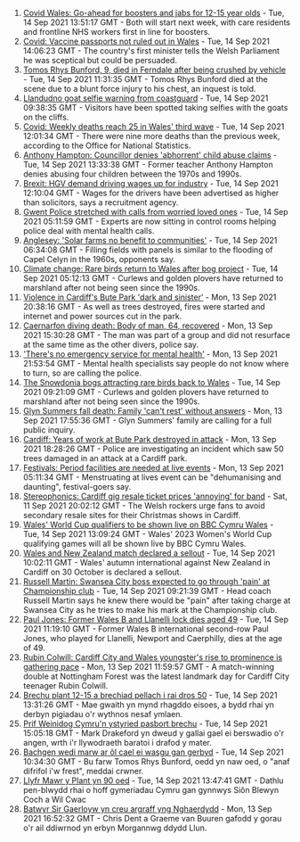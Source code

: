 1. [Covid Wales: Go-ahead for boosters and jabs for 12-15 year olds](https://www.bbc.co.uk/news/uk-wales-politics-58557120?at_medium=RSS&at_campaign=KARANGA) - Tue, 14 Sep 2021 13:51:17 GMT - Both will start next week, with care residents and frontline NHS workers first in line for boosters.
2. [Covid: Vaccine passports not ruled out in Wales](https://www.bbc.co.uk/news/uk-wales-politics-58560720?at_medium=RSS&at_campaign=KARANGA) - Tue, 14 Sep 2021 14:06:23 GMT - The country's first minister tells the Welsh Parliament he was sceptical but could be persuaded.
3. [Tomos Rhys Bunford, 9, died in Ferndale after being crushed by vehicle](https://www.bbc.co.uk/news/uk-wales-58558880?at_medium=RSS&at_campaign=KARANGA) - Tue, 14 Sep 2021 11:31:35 GMT - Tomos Rhys Bunford died at the scene due to a blunt force injury to his chest, an inquest is told.
4. [Llandudno goat selfie warning from coastguard](https://www.bbc.co.uk/news/uk-wales-58556726?at_medium=RSS&at_campaign=KARANGA) - Tue, 14 Sep 2021 09:38:35 GMT - Visitors have been spotted taking selfies with the goats on the cliffs.
5. [Covid: Weekly deaths reach 25 in Wales' third wave](https://www.bbc.co.uk/news/uk-wales-58556729?at_medium=RSS&at_campaign=KARANGA) - Tue, 14 Sep 2021 12:01:34 GMT - There were nine more deaths than the previous week, according to the Office for National Statistics.
6. [Anthony Hampton: Councillor denies 'abhorrent' child abuse claims](https://www.bbc.co.uk/news/uk-wales-58543798?at_medium=RSS&at_campaign=KARANGA) - Tue, 14 Sep 2021 13:33:38 GMT - Former teacher Anthony Hampton denies abusing four children between the 1970s and 1990s.
7. [Brexit: HGV demand driving wages up for industry](https://www.bbc.co.uk/news/uk-wales-58552349?at_medium=RSS&at_campaign=KARANGA) - Tue, 14 Sep 2021 12:10:04 GMT - Wages for the drivers have been advertised as higher than solicitors, says a recruitment agency.
8. [Gwent Police stretched with calls from worried loved ones](https://www.bbc.co.uk/news/uk-wales-58465852?at_medium=RSS&at_campaign=KARANGA) - Tue, 14 Sep 2021 05:11:59 GMT - Experts are now sitting in control rooms helping police deal with mental health calls.
9. [Anglesey: 'Solar farms no benefit to communities'](https://www.bbc.co.uk/news/uk-wales-58552040?at_medium=RSS&at_campaign=KARANGA) - Tue, 14 Sep 2021 06:34:08 GMT - Filling fields with panels is similar to the flooding of Capel Celyn in the 1960s, opponents say.
10. [Climate change: Rare birds return to Wales after bog project](https://www.bbc.co.uk/news/uk-wales-58548745?at_medium=RSS&at_campaign=KARANGA) - Tue, 14 Sep 2021 05:12:13 GMT - Curlews and golden plovers have returned to marshland after not being seen since the 1990s.
11. [Violence in Cardiff's Bute Park 'dark and sinister'](https://www.bbc.co.uk/news/uk-wales-58544924?at_medium=RSS&at_campaign=KARANGA) - Mon, 13 Sep 2021 20:38:16 GMT - As well as trees destroyed, fires were started and internet and power sources cut in the park.
12. [Caernarfon diving death: Body of man, 64, recovered](https://www.bbc.co.uk/news/uk-wales-58548532?at_medium=RSS&at_campaign=KARANGA) - Mon, 13 Sep 2021 15:30:28 GMT - The man was part of a group and did not resurface at the same time as the other divers, police say.
13. ['There's no emergency service for mental health'](https://www.bbc.co.uk/news/uk-wales-58548746?at_medium=RSS&at_campaign=KARANGA) - Mon, 13 Sep 2021 21:53:54 GMT - Mental health specialists say people do not know where to turn, so are calling the police.
14. [The Snowdonia bogs attracting rare birds back to Wales](https://www.bbc.co.uk/news/uk-wales-58555547?at_medium=RSS&at_campaign=KARANGA) - Tue, 14 Sep 2021 09:21:09 GMT - Curlews and golden plovers have returned to marshland after not being seen since the 1990s.
15. [Glyn Summers fall death: Family 'can't rest' without answers](https://www.bbc.co.uk/news/uk-wales-58548533?at_medium=RSS&at_campaign=KARANGA) - Mon, 13 Sep 2021 17:55:36 GMT - Glyn Summers' family are calling for a full public inquiry.
16. [Cardiff: Years of work at Bute Park destroyed in attack](https://www.bbc.co.uk/news/uk-wales-58549835?at_medium=RSS&at_campaign=KARANGA) - Mon, 13 Sep 2021 18:28:26 GMT - Police are investigating an incident which saw 50 trees damaged in an attack at a Cardiff park.
17. [Festivals: Period facilities are needed at live events](https://www.bbc.co.uk/news/uk-wales-58502558?at_medium=RSS&at_campaign=KARANGA) - Mon, 13 Sep 2021 05:11:34 GMT - Menstruating at lives event can be "dehumanising and daunting", festival-goers say.
18. [Stereophonics: Cardiff gig resale ticket prices 'annoying' for band](https://www.bbc.co.uk/news/uk-wales-58532431?at_medium=RSS&at_campaign=KARANGA) - Sat, 11 Sep 2021 20:02:12 GMT - The Welsh rockers urge fans to avoid secondary resale sites for their Christmas shows in Cardiff.
19. [Wales' World Cup qualifiers to be shown live on BBC Cymru Wales](https://www.bbc.co.uk/sport/football/58561420?at_medium=RSS&at_campaign=KARANGA) - Tue, 14 Sep 2021 13:09:24 GMT - Wales' 2023 Women's World Cup qualifying games will all be shown live by BBC Cymru Wales.
20. [Wales and New Zealand match declared a sellout](https://www.bbc.co.uk/sport/rugby-union/58558505?at_medium=RSS&at_campaign=KARANGA) - Tue, 14 Sep 2021 10:02:11 GMT - Wales' autumn international against New Zealand in Cardiff on 30 October is declared a sellout.
21. [Russell Martin: Swansea City boss expected to go through 'pain' at Championship club](https://www.bbc.co.uk/sport/football/58556392?at_medium=RSS&at_campaign=KARANGA) - Tue, 14 Sep 2021 09:21:39 GMT - Head coach Russell Martin says he knew there would be "pain" after taking charge at Swansea City as he tries to make his mark at the Championship club.
22. [Paul Jones: Former Wales B and Llanelli lock dies aged 49](https://www.bbc.co.uk/sport/rugby-union/58545765?at_medium=RSS&at_campaign=KARANGA) - Tue, 14 Sep 2021 11:19:10 GMT - Former Wales B international second-row Paul Jones, who played for Llanelli, Newport and Caerphilly, dies at the age of 49.
23. [Rubin Colwill: Cardiff City and Wales youngster's rise to prominence is gathering pace](https://www.bbc.co.uk/sport/football/58547044?at_medium=RSS&at_campaign=KARANGA) - Mon, 13 Sep 2021 11:59:57 GMT - A match-winning double at Nottingham Forest was the latest landmark day for Cardiff City teenager Rubin Colwill.
24. [Brechu plant 12-15 a brechiad pellach i rai dros 50](https://www.bbc.co.uk/newyddion/58547943?at_medium=RSS&at_campaign=KARANGA) - Tue, 14 Sep 2021 13:31:26 GMT - Mae gwaith yn mynd rhagddo eisoes, a bydd rhai yn derbyn pigiadau o'r wythnos nesaf ymlaen.
25. [Prif Weinidog Cymru'n ystyried pasbort brechu](https://www.bbc.co.uk/newyddion/58557666?at_medium=RSS&at_campaign=KARANGA) - Tue, 14 Sep 2021 15:05:18 GMT - Mark Drakeford yn dweud y gallai gael ei berswadio o'r angen, wrth i'r llywodraeth baratoi i drafod y mater.
26. [Bachgen wedi marw ar ôl cael ei wasgu gan gerbyd](https://www.bbc.co.uk/newyddion/58546294?at_medium=RSS&at_campaign=KARANGA) - Tue, 14 Sep 2021 10:34:30 GMT - Bu farw Tomos Rhys Bunford, oedd yn naw oed, o "anaf difrifol i'w frest", meddai crwner.
27. [Llyfr Mawr y Plant yn 90 oed](https://www.bbc.co.uk/newyddion/58550295?at_medium=RSS&at_campaign=KARANGA) - Tue, 14 Sep 2021 13:47:41 GMT - Dathlu pen-blwydd rhai o hoff gymeriadau Cymru gan gynnwys Siôn Blewyn Coch a Wil Cwac
28. [Batwyr Sir Gaerloyw yn creu argraff yng Nghaerdydd](https://www.bbc.co.uk/newyddion/58551887?at_medium=RSS&at_campaign=KARANGA) - Mon, 13 Sep 2021 16:52:32 GMT - Chris Dent a Graeme van Buuren gafodd y gorau o'r ail ddiwrnod yn erbyn Morgannwg ddydd Llun.

